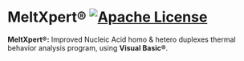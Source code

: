 # MeltXpert® [![Apache License](https://img.shields.io/badge/license-Apache-blue.svg)](https://github.com/MeltXpert/MeltXpert/blob/master/LICENSE)
<b>MeltXpert®:</b> Improved Nucleic Acid homo & hetero duplexes thermal behavior analysis program, using <b>Visual Basic®</b>.
